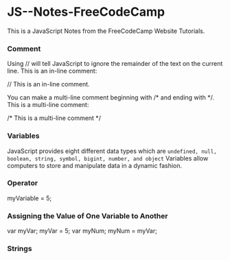 # JS--Notes-FreeCodeCamp
This is a JavaScript Notes from the FreeCodeCamp Website Tutorials.

### Comment
Using // will tell JavaScript to ignore the remainder of the text on the current line. This is an in-line comment:

// This is an in-line comment.

You can make a multi-line comment beginning with /* and ending with */. This is a multi-line comment:

/* This is a
multi-line comment */

### Variables
JavaScript provides eight different data types which are ```undefined, null, boolean, string, symbol, bigint, number, and object```
Variables allow computers to store and manipulate data in a dynamic fashion.

### Operator
myVariable = 5;

### Assigning the Value of One Variable to Another
var myVar;
myVar = 5;
var myNum;
myNum = myVar;

### Strings
